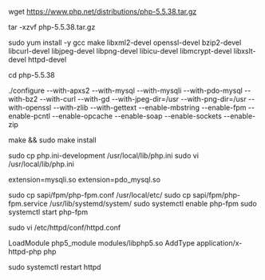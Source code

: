 wget https://www.php.net/distributions/php-5.5.38.tar.gz

tar -xzvf php-5.5.38.tar.gz

sudo yum install -y gcc make libxml2-devel openssl-devel bzip2-devel libcurl-devel libjpeg-devel libpng-devel libicu-devel libmcrypt-devel libxslt-devel httpd-devel

cd php-5.5.38

./configure --with-apxs2 --with-mysql --with-mysqli --with-pdo-mysql --with-bz2 --with-curl --with-gd --with-jpeg-dir=/usr --with-png-dir=/usr --with-openssl --with-zlib --with-gettext --enable-mbstring --enable-fpm --enable-pcntl --enable-opcache --enable-soap --enable-sockets --enable-zip

make && sudo make install

sudo cp php.ini-development /usr/local/lib/php.ini
sudo vi /usr/local/lib/php.ini

extension=mysqli.so
extension=pdo_mysql.so

sudo cp sapi/fpm/php-fpm.conf /usr/local/etc/
sudo cp sapi/fpm/php-fpm.service /usr/lib/systemd/system/
sudo systemctl enable php-fpm
sudo systemctl start php-fpm

sudo vi /etc/httpd/conf/httpd.conf

LoadModule php5_module        modules/libphp5.so
AddType application/x-httpd-php php

sudo systemctl restart httpd

